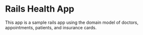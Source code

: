 # Rails Health App

This app is a sample rails app using the domain model of doctors, appointments, patients, and insurance cards.